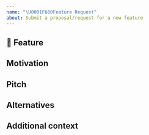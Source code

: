 ```yaml
---
name: "\U0001F680Feature Request"
about: Submit a proposal/request for a new feature
---
```


## 🚀 Feature

<!-- A clear description of the feature proposal -->

## Motivation

<!-- Please outline the motivation for the proposal. Is your feature request related to a problem? e.g., I'm always frustrated when [...]. If this is related to another GitHub issue, please link here too -->

## Pitch

<!-- A clear description of what you want to happen. -->

## Alternatives

<!-- A clear description of any alternative solutions or features you've considered, if any. -->

## Additional context

<!-- Add any other context or screenshots about the feature request here. -->
